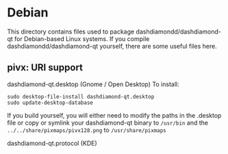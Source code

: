 
Debian
====================
This directory contains files used to package dashdiamondd/dashdiamond-qt
for Debian-based Linux systems. If you compile dashdiamondd/dashdiamond-qt yourself, there are some useful files here.

## pivx: URI support ##


dashdiamond-qt.desktop  (Gnome / Open Desktop)
To install:

	sudo desktop-file-install dashdiamond-qt.desktop
	sudo update-desktop-database

If you build yourself, you will either need to modify the paths in
the .desktop file or copy or symlink your dashdiamond-qt binary to `/usr/bin`
and the `../../share/pixmaps/pivx128.png` to `/usr/share/pixmaps`

dashdiamond-qt.protocol (KDE)

